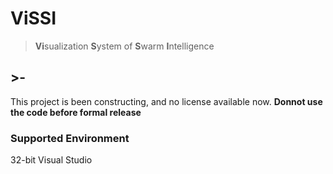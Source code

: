 # ViSSI
>**Vi**sualization **S**ystem of **S**warm **I**ntelligence

## >-
This project is been constructing, and no license available now. 
**Donnot use the code before formal release**

### Supported Environment
32-bit Visual Studio
